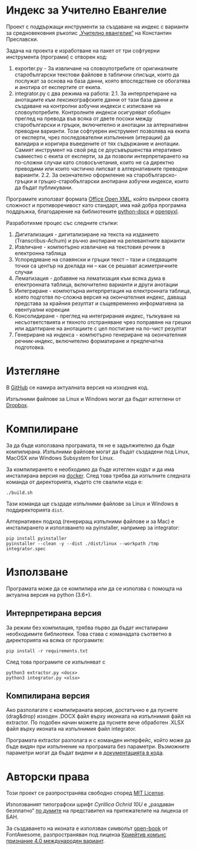 # Индекс за Учително Евангелие
Проект с поддържащи инструменти за създаване на индекс с варианти за средновековния ръкопис <a href="https://bg.wikipedia.org/wiki/%D0%A3%D1%87%D0%B8%D1%82%D0%B5%D0%BB%D0%BD%D0%BE_%D0%B5%D0%B2%D0%B0%D0%BD%D0%B3%D0%B5%D0%BB%D0%B8%D0%B5">„Учително евангелие“</a> на Константин Преславски.

Задача на проекта е изработване на пакет от три софтуерни инструмента (програми) с отворен код:
1. exporter.py - За извличане на словоупотребите от оригиналните старобългарски текстови файлове в таблични списъци, които да послужат за основа на база данни, която впоследствие се обогатява и анотира от експертите от екипа.
2. integrator.py с два режима на работа:
2.1. За интерпретиране на анотациите към лексикографските данни от тази база данни и създаване на контролни азбучни индекси с изписване на словоупотребите. Контролните индекси осигуряват обобщен преглед на превода във всяка от двете посоки между старобългарски и гръцки, включително и анотации за алтернативни преводни варианти. Този софтуерен инструмент позволява на екипа от експерти, чрез последователни изпълнения (итерации) да валидира и коригира въведените от тях съдържание и анотации. Самият инструмент на свой ред се доусъвършенства итеративно съвместно с екипа от експерти, за да позволи интерпретирането на по-сложни случаи като словосъчетания, които не са директно преводими или които частично липсват в алтернативните преводни варианти.
2.2. За окончателно оформление на старобългарско-гръцки и гръцко-старобългарски анотирани азбучни индекси, които да бъдат публикувани.

Програмите използват формата <a href="https://en.wikipedia.org/wiki/Office_Open_XML">Office Open XML</a>, който въпреки своята сложност и противоречивост като стандарт, има най добра програмна поддръжка, благодарение на библиотеките <a href="https://github.com/python-openxml/python-docx">python-docx</a> и <a href="https://pypi.org/project/openpyxl">openpyxl</a>.

Разработихме процес със следните стъпки:

1. Дигитализация - дигитализиране на текста на изданието (Transcribus-Achum) и ръчно анотиране на релевантните варианти
2. Извличане - компютърно извличане на текстовия речник в електронна таблица
3. Успоредяване на славянски и гръцки текст – тази и следващите точки са център на доклада ни – как се решават асиметричните случаи
4. Лематизация - добавяне на лематизация към всяка дума в електронната таблица, включително варианти и други анотации
5. Интегриране - компютърна интерпретация на електронната таблица, която подготвя по-сложна версия на окончателния индекс, даваща представа за крайния резултат и същевременно информативна за евентуални корекции 
6. Консолидиране - преглед на интегрирания индекс, тълкуване на несъответствията и тяхното отстраняване чрез поправяне на грешки или адаптиране на анотациите с цел постигане на по-чист резултат
7. Генериране на индекса - компютърно генериране на окончателния речник-индекс, включително форматиране и предпечатна подготовка.

# Изтегляне

В <a href="https://github.com/mapto/UchitelnoEvangelie">GitHub</a> се намира актуалната версия на изходния код.

Изпълними файлове за Linux и Windows могат да бъдат изтеглени от <a href="https://www.dropbox.com/scl/fo/i8e2nl7dbgbprul4fwhr3/h?dl=0&rlkey=gybrbjvxcedeml98g6flv076y">Dropbox</a>.

# Компилиране

За да бъде използвана програмата, тя не е задължително да бъде компилирана. Изпълними файлове могат да бъдат създадени под Linux, MacOSX или Windows Subsystem for Linux.

За компилирането е необходимо да бъде изтеглен кодът и да има инсталирана версия на <a href="https://www.docker.com/">docker</a>. След това трябва да изпълните следната команда от директорията, където сте свалили кода е:

    ./build.sh

Тази команда ще създаде изпълними файлове за Linux и Windows в поддиректорията `dist`.

Алтернативен подход (генериращ изпълними файлове и за Mac) е инсталирането и използването на pyinstaller, например за integrator:

    pip install pyinstaller
    pyinstaller --clean -y --dist ./dist/linux --workpath /tmp integrator.spec

# Използване

Програмата може да се компилира или да се използва с помощта на актуална версия на python (3.6+).

## Интерпретирана версия

За режим без компилация, трябва първо да бъдат инсталирани необходимите библиотеки. Това става с команадата съответно в директорията на всяка от програмите:

    pip install -r requirements.txt

След това програмите се изпълняват с

    python3 extractor.py <docx>
    python3 integrator.py <xlsx>

## Компилирана версия

Ако разполагате с компилираната версия, достатъчно е да пуснете (drag&drop) изходен .DOCX файл върху иконката на изпълнимия файл на extractor. По подобен начин можете да пуснете вече обработен .XLSX файл върху иконата на изпълнимия файл integrator.

Програмата extractor разполага и с команден интерфейс, който може да бъде видян при изпълнение на програмата без параметри. Възможните параметри могат да бъдат видени и в <a href="https://github.com/mapto/UchitelnoEvangelie/blob/master/extractor.py">документацията в кода</a>.

# Авторски права

Този проект се разпространява свободно според <a href="https://mit-license.org/">MIT License</a>.

Използваният типографски шрифт *Cyrillica Ochrid 10U* е „раздаван безплатно“ <a href="https://osvedomitel.bg/2020/02/prof-totomanova/">по думите</a> на представител на притежателите на лиценза от БАН.

За създаването на иконата е използван символът <a href="https://fontawesome.com/icons/book-open?style=solid">open-book</a> от FontAwesome, разпространяван под лиценза <a href="https://creativecommons.org/licenses/by/4.0/">Криейтив комънс признание 4.0 международен вариант</a>.


